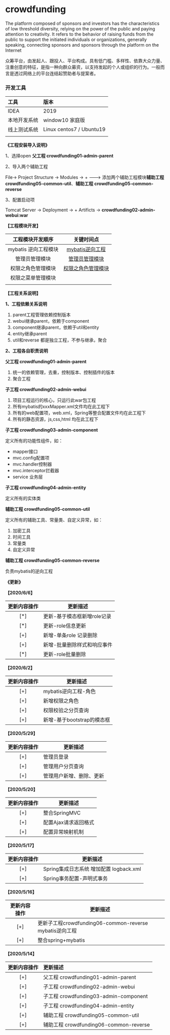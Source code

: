 # crowdfunding
 The platform composed of sponsors and investors has the characteristics of low threshold diversity, relying on the power of the public and paying attention to creativity. It refers to the behavior of raising funds from the public to support the initiated individuals or organizations, generally speaking, connecting sponsors and sponsors through the platform on the Internet

众筹平台，由发起人、跟投人、平台构成。具有低门槛、多样性、依靠大众力量、注重创意的特征，是指一种向群众募资，以支持发起的个人或组织的行为。一般而言是透过网络上的平台连结起赞助者与提案者。

### 开发工具

| 工具         | 版本                      |
| :----------- | :------------------------ |
| IDEA         | 2019                      |
| 本地开发系统 | window10 家庭版           |
| 线上测试系统 | Linux centos7  / Ubuntu19 |
|              |                           |

**《工程安装导入说明》**

1、选择open  **父工程 crowdfunding01-admin-parent**

2、导入两个辅助工程

File-> Project Structure -> Modules -> + ---> 添加两个辅助工程模块**辅助工程 crowdfunding05-common-util**、**辅助工程 crowdfunding05-common-reverse**

3、配置启动项

Tomcat Server -> Deployment -> + Artificts -> **crowdfunding02-admin-webui:war**

**【工程模块开发】**

|   工程模块开发顺序   |                          关键时间点                          |
| :------------------: | :----------------------------------------------------------: |
| mybatis 逆向工程模块 | [mybatis逆向工程](https://github.com/zqtao2332/crowdfunding/tree/929ebd09e199977d7a7f72dc59f6a716e11f7896) |
|    管理员管理模块    | [管理员管理模块](https://github.com/zqtao2332/crowdfunding/tree/40ce306d1552911a0adc50d334e7647c6ff3e1de) |
|  权限之角色管理模块  | [权限之角色管理模块](https://github.com/zqtao2332/crowdfunding/tree/21f8e19ab9bee86318f45cc42174c735a8afe474) |
|  权限之菜单管理模块  |                                                              |
|                      |                                                              |

**【工程关系说明】**

**1、工程依赖关系说明**

1. parent工程管理依赖控制版本
2. webui继承parent，依赖于component
3. component继承parent，依赖于util和entity
4. entity继承parent
5. util和reverse 都是独立工程，不参与继承，聚合

**2、工程各自职责说明**

**父工程 crowdfunding01-admin-parent**

1. 统一的依赖管理，去重，控制版本、控制插件的版本
2. 聚合工程

**子工程 crowdfunding02-admin-webui**

1. 项目工程运行的核心，只运行此war包工程
2. 所有mybatis的xxxMapper.xml文件均在此工程下
3. 所有的web配置项，web.xml，Spring等整合配置文件均在此工程下
4. 所有的静态资源，js,css,html 均在此工程下

**子工程 crowdfunding03-admin-component**

  定义所有的功能性组件，如：

- mapper接口
- mvc.config配置项
- mvc.handler控制器
- mvc.interceptor拦截器
- service 业务层

**子工程 crowdfunding04-admin-entity**

  定义所有的实体类

**辅助工程 crowdfunding05-common-util**

定义所有的辅助工具、常量类、自定义异常，如：

1. 加密工具
2. 时间工具
3. 常量类
4. 自定义异常

**辅助工程 crowdfunding05-common-reverse**

负责mybatis的逆向工程

**《更新》**

**【2020/6/6】**

| 更新内容操作 | 更新描述                    |
| :----------: | --------------------------- |
|     [*]      | 更新-基于模态框新增role记录 |
|     [*]      | 更新-role信息更新           |
|     [+]      | 新增-单条role 记录删除      |
|     [+]      | 新增-批量删除样式和响应事件 |
|     [*]      | 更新-role批量删除           |

**【2020/6/2】**

| 更新内容操作 | 更新描述                   |
| :----------: | -------------------------- |
|     [+]      | mybatis逆向工程-角色       |
|     [+]      | 新增权限之角色             |
|     [+]      | 权限校验之分页查询         |
|     [+]      | 新增-基于bootstrap的模态框 |

**【2020/5/29】**

| 更新内容操作 | 更新描述                 |
| :----------: | ------------------------ |
|     [+]      | 管理员登录               |
|     [+]      | 管理用户分页查询         |
|     [+]      | 管理用户新增、删除、更新 |

**【2020/5/20】**

| 更新内容操作 | 更新描述             |
| :----------: | -------------------- |
|     [+]      | 整合SpringMVC        |
|     [+]      | 配置Ajax请求返回格式 |
|     [+]      | 配置异常映射机制     |

**【2020/5/17】**

| 更新内容操作 | 更新描述                                |
| :----------: | --------------------------------------- |
|     [+]      | Spring集成日志系统 增加配置 logback.xml |
|     [+]      | Spring事务配置-声明式事务               |

**【2020/5/16】**

| 更新内容操作 | 更新描述                                                 |
| :----------: | -------------------------------------------------------- |
|     [+]      | 更新子工程crowdfunding06-common-reverse  mybatis逆向工程 |
|     [+]      | 整合spring+mybatis                                       |

**【2020/5/14】**

| 更新内容操作 | 更新描述                               |
| :----------: | :------------------------------------- |
|     [+]      | 父工程 crowdfunding01-admin-parent     |
|     [+]      | 子工程 crowdfunding02-admin-webui      |
|     [+]      | 子工程 crowdfunding03-admin-component  |
|     [+]      | 子工程 crowdfunding04-admin-entity     |
|     [+]      | 辅助工程 crowdfunding05-common-util    |
|     [+]      | 辅助工程 crowdfunding06-common-reverse |


